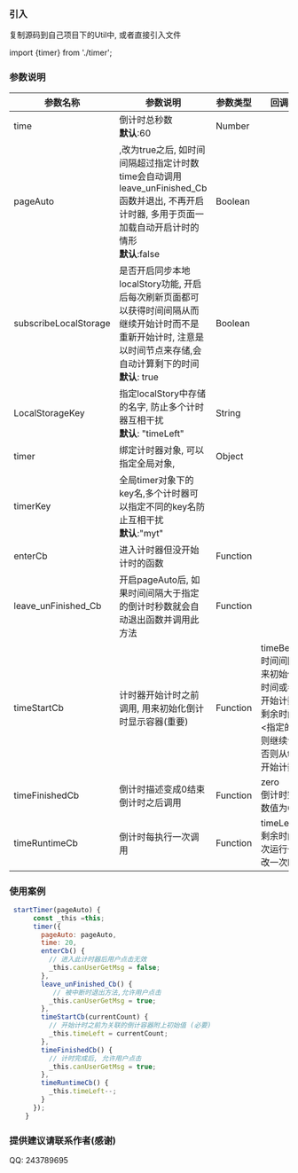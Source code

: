 ### 引入

复制源码到自己项目下的Util中, 或者直接引入文件

import {timer} from './timer';

### 参数说明

| 参数名称              | 参数说明                                                     | 参数类型 | 回调参数                                                     |
| --------------------- | ------------------------------------------------------------ | -------- | ------------------------------------------------------------ |
| time                  | 倒计时总秒数 <br />**默认**:60                               | Number   |                                                              |
| pageAuto              | ,改为true之后, 如时间间隔超过指定计时数time会自动调用leave_unFinished_Cb函数并退出, 不再开启计时器, 多用于页面一加载自动开启计时的情形<br />**默认**:false | Boolean  |                                                              |
| subscribeLocalStorage | 是否开启同步本地localStory功能, 开启后每次刷新页面都可以获得时间间隔从而继续开始计时而不是重新开始计时, 注意是以时间节点来存储,会自动计算剩下的时间<br />**默认**: true | Boolean  |                                                              |
| LocalStorageKey       | 指定localStory中存储的名字, 防止多个计时器互相干扰<br />**默认**: "timeLeft" | String   |                                                              |
| timer                 | 绑定计时器对象, 可以指定全局对象,                            | Object   |                                                              |
| timerKey              | 全局timer对象下的key名,多个计时器可以指定不同的key名防止互相干扰<br />**默认**:"myt" |          |                                                              |
| enterCb               | 进入计时器但没开始计时的函数                                 | Function |                                                              |
| leave_unFinished_Cb   | 开启pageAuto后, 如果时间间隔大于指定的倒计时秒数就会自动退出函数并调用此方法 | Function |                                                              |
| timeStartCb           | 计时器开始计时之前调用, 用来初始化倒计时显示容器(重要)       | Function | timeBetween<br />时间间隔, 用来初始化剩余时间或者从新开始计数, 若剩余时间间隔<指定的time 则继续计数, 否则从time值开始计数 |
| timeFinishedCb        | 倒计时描述变成0结束倒计时之后调用                            | Function | zero<br />倒计时完成, 数值为0                                |
| timeRuntimeCb         | 倒计时每执行一次调用                                         | Function | timeLeft<br />剩余时间,每次运行一次更改一次时间              |

### 使用案例

```javascript
 startTimer(pageAuto) {
      const _this =this;
      timer({
        pageAuto: pageAuto,
        time: 20,
        enterCb() {
          // 进入此计时器后用户点击无效
          _this.canUserGetMsg = false;
        },
        leave_unFinished_Cb() {
           // 被中断时退出方法,允许用户点击
          _this.canUserGetMsg = true;
        },
        timeStartCb(currentCount) {
          // 开始计时之前为关联的倒计容器附上初始值 (必要)
          _this.timeLeft = currentCount;
        },
        timeFinishedCb() {
          // 计时完成后, 允许用户点击
          _this.canUserGetMsg = true;
        },
        timeRuntimeCb() {
          _this.timeLeft--;
        }
      });
    }
```

### 提供建议请联系作者(感谢)

QQ: 243789695